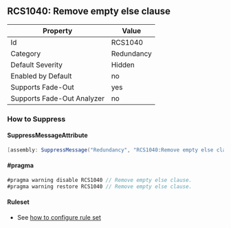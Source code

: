 ## RCS1040: Remove empty else clause

Property | Value
--- | --- 
Id | RCS1040
Category | Redundancy
Default Severity | Hidden
Enabled by Default | no
Supports Fade-Out | yes
Supports Fade-Out Analyzer | no

### How to Suppress

#### SuppressMessageAttribute

```csharp
[assembly: SuppressMessage("Redundancy", "RCS1040:Remove empty else clause.", Justification = "<Pending>")]
```

#### \#pragma

```csharp
#pragma warning disable RCS1040 // Remove empty else clause.
#pragma warning restore RCS1040 // Remove empty else clause.
```

#### Ruleset

* See [how to configure rule set](../HowToConfigureAnalyzers.md)
